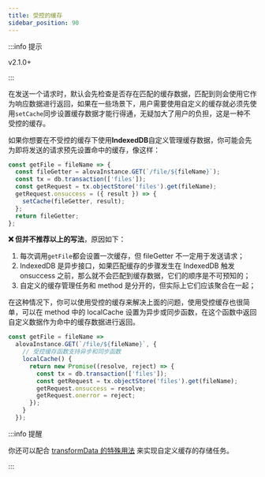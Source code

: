 ```yaml
---
title: 受控的缓存
sidebar_position: 90
---
```


:::info 提示

v2.1.0+

:::

在发送一个请求时，默认会先检查是否存在匹配的缓存数据，匹配到则会使用它作为响应数据进行返回，如果在一些场景下，用户需要使用自定义的缓存就必须先使用`setCache`同步设置缓存数据才能行得通，无疑加大了用户的负担，这是一种不受控的缓存。

如果你想要在不受控的缓存下使用**IndexedDB**自定义管理缓存数据，你可能会先为即将发送的请求预先设置命中的缓存，像这样：

```javascript
const getFile = fileName => {
  const fileGetter = alovaInstance.GET(`/file/${fileName}`);
  const tx = db.transaction(['files']);
  const getRequest = tx.objectStore('files').get(fileName);
  getRequest.onsuccess = ({ result }) => {
    setCache(fileGetter, result);
  };
  return fileGetter;
};
```

**❌ 但并不推荐以上的写法**，原因如下：

1. 每次调用`getFile`都会设置一次缓存，但 fileGetter 不一定用于发送请求；
2. IndexedDB 是异步接口，如果匹配缓存的步骤发生在 IndexedDB 触发 onsuccess 之前，那么就不会匹配到缓存数据，它们的顺序是不可预知的；
3. 自定义的缓存管理任务和 method 是分开的，但实际上它们应该聚合在一起；

在这种情况下，你可以使用受控的缓存来解决上面的问题，使用受控缓存也很简单，可以在 method 中的 localCache 设置为异步或同步函数，在这个函数中返回自定义数据作为命中的缓存数据进行返回。

```javascript
const getFile = fileName =>
  alovaInstance.GET(`/file/${fileName}`, {
    // 受控缓存函数支持异步和同步函数
    localCache() {
      return new Promise((resolve, reject) => {
        const tx = db.transaction(['files']);
        const getRequest = tx.objectStore('files').get(fileName);
        getRequest.onsuccess = resolve;
        getRequest.onerror = reject;
      });
    }
  });
```

:::info 提醒

你还可以配合 [transformData 的特殊用法](/learning/transform-response-data) 来实现自定义缓存的存储任务。

:::

